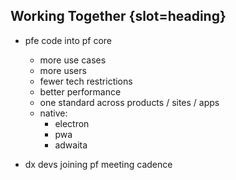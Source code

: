 ## Working Together {slot=heading}

- pfe code into pf core
  - more use cases
  - more users
  - fewer tech restrictions
  - better performance
  - one standard across products / sites / apps
  - native: 
     - electron
     - pwa
     - adwaita


- dx devs joining pf meeting cadence

